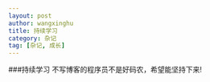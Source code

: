 ```yaml
---
layout: post
author: wangxinghu
title: 持续学习
category: 杂记
tag: [杂记, 成长]
---
```


###持续学习
不写博客的程序员不是好码农，希望能坚持下来!
